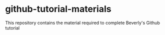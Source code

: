 # github-tutorial-materials
This repository contains the material required to complete Beverly's Github tutorial
